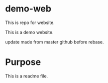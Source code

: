 # demo-web
This is repo for website.

This is a demo website.

update made from master github before rebase.

# Purpose

This is a readme file.
